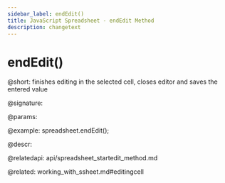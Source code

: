 ```yaml
---
sidebar_label: endEdit()
title: JavaScript Spreadsheet - endEdit Method
description: changetext
---
```


# endEdit()

@short: finishes editing in the selected cell, closes editor and saves the entered value

@signature:

@params:

@example:
spreadsheet.endEdit();

@descr:

@relatedapi:
api/spreadsheet_startedit_method.md

@related:
working_with_ssheet.md#editingcell
